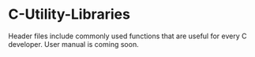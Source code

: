 # C-Utility-Libraries
Header files include commonly used functions that are useful for every C developer.
User manual is coming soon.
